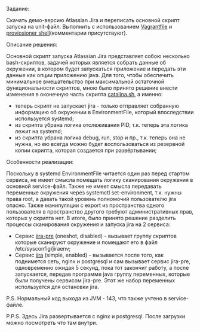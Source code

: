 Задание:

Скачать демо-версию Atlassian Jira и переписать основной скрипт запуска на unit-файл. Выполнить с использованием [Vagrantfile](Vagrantfile) и [proviosioner shell](provision.sh)(комментарии присутствуют).


Описание решения:

Основной скрипт запуска Atlassian Jira представляет собою несколько bash-скриптов, задачей которых является собрать данные об окружении, в котором будет запускаться приложение и передать эти данные как опции приложению java. Для того, чтобы обеспечить минимальное вмешательство при максимальной остаточной функциональности скриптов, мною было принято решение внести изменения в оконечную часть скрипта [catalina.sh](catalina.sh), а именно:
* теперь скрипт не запускает jira - только отправляет собранную информацию об окружении в EnvironmentFile, который впоследствии используется systemd;
* из скрипта убрана логика отслеживания PID, т.к. теперь эта логика лежит на systemd;
* из скрипта убрана логика debug, run, stop и пр., т.к. теперь она не нужна, но ею всегда можно будет воспользоваться из резервной копии скрипта, которая создается при развёртывании;


Особенности реализации:

Поскольку в systemd EnvironmentFile читается один раз перед стартом сервиса, не имеет смысла помещать логику сканирования окружения в основной service-файл. Также не имеет смысла передавать переменные окружения через systemctl set-environment, т.к. нужны права root, а давать такой уровень полномочий пользователю jira опасно. Также манипуляции с export из пространства одного пользователя в пространство другого требуют административных прав, которых у скрипта нет. В итоге, было принято решение разделить процессы сканирования окружения и запуска jira на 2 сервиса:
* Сервис [jira-pre](jira-pre.service) (oneshot, disabled) - вызывает группу скриптов которые сканируют окружение и помещают его в файл /etc/sysconfig/jiraenv;
* Сервис [jira](jira.service) (simple, enabled) - вызывается после того, как поднимется сеть, nginx и postgresql и сам вызывает сервис jira-pre, одновременно ожидая 5 секунд, пока тот закончит работу, а после запускается, передав программе java группу переменных, которые были получены сервисом jira-pre. Этот же набор переменных используется для остановки jira.


P.S. Нормальный код выхода из JVM - 143, что также учтено в service-файле.

P.P.S. Здесь Jira развертывается с nginx и postgresql. После загрузки можно посмотреть что там внутри.
